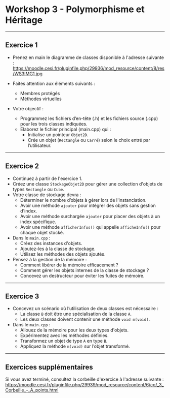 # Workshop 3 - Polymorphisme et Héritage

---

## Exercice 1

- Prenez en main le diagramme de classes disponible à l'adresse suivante : <https://moodle.cesi.fr/pluginfile.php/29936/mod_resource/content/8/res/WS3IMG1.jpg>

- Faites attention aux éléments suivants :
  - Membres protégés
  - Méthodes virtuelles
- Votre objectif :
  - Programmez les fichiers d’en-tête (.h) et les fichiers source (.cpp) pour les trois classes indiquées.
  - Élaborez le fichier principal (main.cpp) qui :
    - Initialise un pointeur `Objet2D`.
    - Crée un objet (`Rectangle` ou `Carré`) selon le choix entré par l’utilisateur.

---

## Exercice 2

- Continuez à partir de l'exercice 1.
- Créez une classe `StockageObjet2D` pour gérer une collection d'objets de types `Rectangle` ou `Cube`.
- Votre classe de stockage devra :
  - Déterminer le nombre d’objets à gérer lors de l'instanciation.
  - Avoir une méthode `ajouter` pour intégrer des objets sans gestion d'index.
  - Avoir une méthode surchargée `ajouter` pour placer des objets à un index spécifique.
  - Avoir une méthode `afficherInfos()` qui appelle `afficheInfo()` pour chaque objet stocké.
- Dans le `main.cpp` :
  - Créez des instances d'objets.
  - Ajoutez-les à la classe de stockage.
  - Utilisez les méthodes des objets ajoutés.
- Pensez à la gestion de la mémoire :
  - Comment libérer de la mémoire efficacement ?
  - Comment gérer les objets internes de la classe de stockage ?
  - Concevez un destructeur pour éviter les fuites de mémoire.

---

## Exercice 3

- Concevez un scénario où l’utilisation de deux classes est nécessaire :
  - La classe `B` doit être une spécialisation de la classe `A`.
  - Les deux classes doivent contenir une méthode `void m(void)`.
- Dans le `main.cpp` :
  - Allouez de la mémoire pour les deux types d'objets.
  - Expérimentez avec les méthodes définies.
  - Transformez un objet de type `A` en type `B`.
  - Appliquez la méthode `m(void)` sur l’objet transformé.

---

## Exercices supplémentaires

Si vous avez terminé, consultez la corbeille d'exercice à l'adresse suivante : <https://moodle.cesi.fr/pluginfile.php/29939/mod_resource/content/6/co/_3_Corbeille_-_A_points.html>
